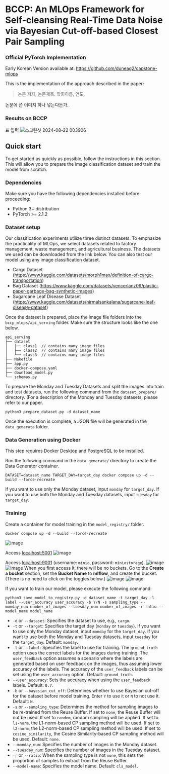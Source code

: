 # BCCP: An MLOps Framework for Self-cleansing Real-Time Data Noise via Bayesian Cut-off-based Closest Pair Sampling
### Official PyTorch Implementation

Early Korean Version available at: https://github.com/duneag2/capstone-mlops

This is the implementation of the approach described in the paper:

> 논문 저자, 논문제목. 학회이름, 연도.

논문에 쓴 이미지 하나 넣는다든가..

### Results on BCCP
표 입력
![스크린샷 2024-08-22 003906](https://github.com/user-attachments/assets/08009ba0-3ea8-4832-8374-f53ce29e5cb8)

## Quick start
To get started as quickly as possible, follow the instructions in this section. This will allow you to prepare the image classification dataset and train the model from scratch.

### Dependencies
Make sure you have the following dependencies installed before proceeding:
- Python 3+ distribution
- PyTorch >= 2.1.2

### Dataset setup
Our classification experiments utilize three distinct datasets. To emphasize the practicality of MLOps, we select datasets related to factory management, waste management, and agricultural business. The datasets we used can be downloaded from the link below. You can also test our model using any image classification dataset.
- Cargo Dataset (https://www.kaggle.com/datasets/morph1max/definition-of-cargo-transportation)
- Bag Dataset (https://www.kaggle.com/datasets/vencerlanz09/plastic-paper-garbage-bag-synthetic-images)
- Sugarcane Leaf Disease Dataset (https://www.kaggle.com/datasets/nirmalsankalana/sugarcane-leaf-disease-dataset)

Once the dataset is prepared, place the image file folders into the `bccp_mlops/api_serving` folder. Make sure the structure looks like the one below.
```
api_serving
├── dataset
│   ├── class1  // contains many image files
│   ├── class2  // contains many image files
│   └── class3  // contains many image files
├── Makefile
├── app.py
├── docker-compose.yaml
├── download_model.py
└── schemas.py
```

To prepare the Monday and Tuesday Datasets and split the images into train and test datasets, run the following command from the `dataset_prepare/` directory. (For a description of the Monday and Tuesday datasets, please refer to our paper.
```
python3 prepare_dataset.py -d dataset_name
```

Once the execution is complete, a JSON file will be generated in the `data_generate` folder.

### Data Generation using Docker

This step requires Docker Desktop and PostgreSQL to be installed.

Run the following command in the `data_generate/` directory to create the Data Generator container.

```
DATASET=dataset_name TARGET_DAY=target_day docker compose up -d --build --force-recreate
```

If you want to use only the Monday dataset, input `monday` for `target_day`. If you want to use both the Monday and Tuesday datasets, input `tuesday` for `target_day`.

### Training

Create a container for model training in the `model_registry/` folder.

```
docker compose up -d --build --force-recreate
```

 ![image](https://github.com/duneag2/capstone-mlops/assets/137387521/f51d472d-3748-406c-b65c-664c7a8cf310)




  Access [localhost:5001](http://localhost:5001/) 
  ![image](https://github.com/duneag2/capstone-mlops/assets/137387521/ac82e811-0ed8-4b86-b287-537e045b9e0f)


  Access [localhost:9001](http://localhost:9001/) (username: `minio`, password: `miniostorage`).
  ![image](https://github.com/duneag2/capstone-mlops/assets/137387521/e4d6ad20-c912-4b6c-a9d9-b6b70dc8e0e7)
  ![image](https://github.com/duneag2/capstone-mlops/assets/137387521/b6bdf68a-5243-48de-a331-336661b4e4c1)
  When you first access it, there will be no buckets. Go to the **Create a bucket** section, set the **Bucket Name** to **mlflow**, and create the bucket. (There is no need to click on the toggles below.)
  ![image](https://github.com/duneag2/capstone-mlops/assets/137387521/43c2f4c9-9cce-4087-891a-bcbb483a1106)
  ![image](https://github.com/duneag2/capstone-mlops/assets/137387521/7cac725f-50f1-49cb-9946-1ef7ce19b486)





If you want to train our model, please execute the following command:

```
python3 save_model_to_registry.py -d dataset_name -t target_day -l label --user_accuracy user_accuracy -b Y/N -s sampling_type --monday_num number_of_images --tuesday_num number_of_images -r ratio --model_name model_name
```
- `-d` or `--dataset`: Specifies the dataset to use, e.g., `cargo`.
- `-t` or `--target`: Specifies the target day (`monday` or `tuesday`). If you want to use only the Monday dataset, input `monday` for the `target_day`. If you want to use both the Monday and Tuesday datasets, input `tuesday` for the `target_day`. Default: `monday`.
- `-l` or `--label`: Specifies the label to use for training. The `ground_truth` option uses the correct labels for the images during training. The `user_feedback` option assumes a scenario where the labels are generated based on user feedback on the images, thus assuming lower accuracy of the labels. The accuracy of the `user_feedback` labels can be set using the `user_accuracy` option. Default: `ground_truth`.
- `--user_accuracy`: Sets the accuracy when using the `user_feedback` labels. Default: `0.7`.
- `-b` or `--bayesian_cut_off`: Determines whether to use Bayesian cut-off for the dataset before model training. Enter `Y` to use it or `N` to not use it. Default: `N`.
- `-s` or `--sampling_type`: Determines the method for sampling images to be re-trained from the Reuse Buffer. If set to `none`, the Reuse Buffer will not be used. If set to `random`, random sampling will be applied. If set to `l1-norm`, the L1-norm-based CP sampling method will be used. If set to `l2-norm`, the L2-norm-based CP sampling method will be used. If set to `cosine_similarity`, the Cosine Similarity-based CP sampling method will be used. Default: `none`.
- `--monday_num`: Specifies the number of images in the Monday dataset.
- `--tuesday_num`: Specifies the number of images in the Tuesday dataset.
- `-r` or `--ratio`: When the sampling type is not `none`, this sets the proportion of samples to extract from the Reuse Buffer.
- `--model-name`: Specifies the model name. Default: `cls_model`.
